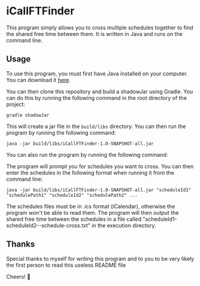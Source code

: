 # iCallFTFinder
This program simply allows you to cross multiple schedules together to find the shared free time between them.
It is written in Java and runs on the command line.

## Usage 
To use this program, you must first have Java installed on your computer. You can download it [here](https://www.java.com/en/download/).

You can then clone this repository and build a shadowJar using Gradle. You can do this by running the following command in the root directory of the project:
```
gradle shadowJar
```
This will create a jar file in the `build/libs` directory. You can then run the program by running the following command:
```
java -jar build/libs/iCallFTFinder-1.0-SNAPSHOT-all.jar
```
You can also run the program by running the following command:

The program will prompt you for schedules you want to cross. You can then enter the schedules in the following format when running it from the command line:
```
java -jar build/libs/iCallFTFinder-1.0-SNAPSHOT-all.jar "scheduleId1" "schedulePath1" "scheduleId2" "schedulePath2" ...
```
The schedules files must be in .ics format (iCalendar), otherwise the program won't be able to read them.
The program will then output the shared free time between the schedules in a file called "scheduleId1-scheduleId2--schedule-cross.txt" in the execution directory.

## Thanks
Special thanks to myself for writing this program and to you to be very likely the first person to read this useless README file

Cheers! :beers:
